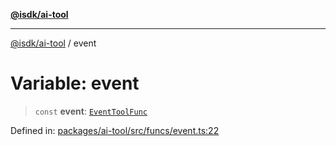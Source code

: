 [**@isdk/ai-tool**](../README.md)

***

[@isdk/ai-tool](../globals.md) / event

# Variable: event

> `const` **event**: [`EventToolFunc`](../classes/EventToolFunc.md)

Defined in: [packages/ai-tool/src/funcs/event.ts:22](https://github.com/isdk/ai-tool.js/blob/c084189f913fb955b91b492de68bd07ce78f8c82/src/funcs/event.ts#L22)
